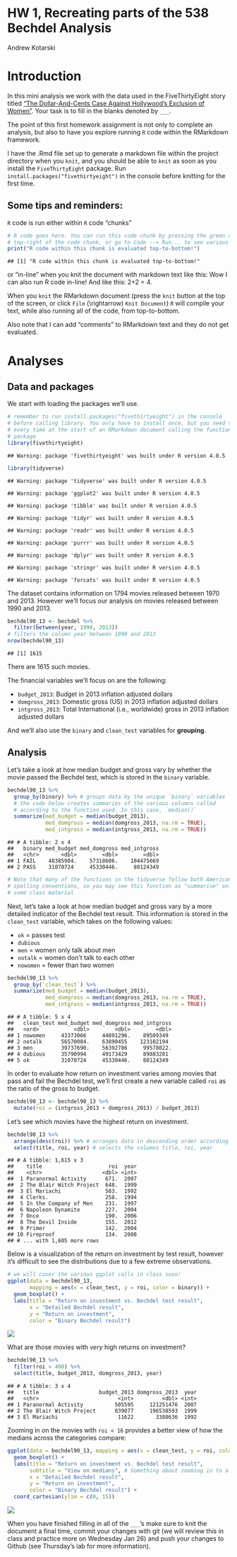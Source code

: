 HW 1, Recreating parts of the 538 Bechdel Analysis
================
Andrew Kotarski

# Introduction

In this mini analysis we work with the data used in the FiveThirtyEight
story titled [“The Dollar-And-Cents Case Against Hollywood’s Exclusion
of
Women”](https://fivethirtyeight.com/features/the-dollar-and-cents-case-against-hollywoods-exclusion-of-women/).
Your task is to fill in the blanks denoted by `___`.

The point of this first homework assignment is not only to complete an
analysis, but also to have you explore running `R` code within the
RMarkdown framework.

I have the .Rmd file set up to generate a markdown file within the
project directory when you `knit`, and you should be able to `knit` as
soon as you install the `FiveThirtyEight` package. Run
`install.packages("fivethirtyeight")` in the console before knitting for
the first time.

## Some tips and reminders:

`R` code is run either within `R` code “chunks”

``` r
# R code goes here. You can run this code chunk by pressing the green arrow in the 
# top-right of the code chunk, or go to Code --> Run... to see various keyboard shortcuts
print("R code within this chunk is evaluated top-to-bottom!")
```

    ## [1] "R code within this chunk is evaluated top-to-bottom!"

or “in-line” when you knit the document with markdown text like this:
Wow I can also run R code in-line\! And like this: 2+2 = 4.

When you `knit` the RMarkdown document (press the `knit` button at the
top of the screen, or click `File` \(\rightarrow\) `Knit Document`) `R`
will compile your text, while also running all of the code, from
top-to-bottom.

Also note that I can add “comments” to RMarkdown text <!-- like this -->
and they do not get evaluated.

# Analyses

## Data and packages

We start with loading the packages we’ll use.

``` r
# remember to run install.packages("fivethirtyeight") in the console 
# before calling library. You only have to install once, but you need to use library()
# every time at the start of an RMarkdown document calling the functions/data from the 
# package
library(fivethirtyeight)
```

    ## Warning: package 'fivethirtyeight' was built under R version 4.0.5

``` r
library(tidyverse)
```

    ## Warning: package 'tidyverse' was built under R version 4.0.5

    ## Warning: package 'ggplot2' was built under R version 4.0.5

    ## Warning: package 'tibble' was built under R version 4.0.5

    ## Warning: package 'tidyr' was built under R version 4.0.5

    ## Warning: package 'readr' was built under R version 4.0.5

    ## Warning: package 'purrr' was built under R version 4.0.5

    ## Warning: package 'dplyr' was built under R version 4.0.5

    ## Warning: package 'stringr' was built under R version 4.0.5

    ## Warning: package 'forcats' was built under R version 4.0.5

The dataset contains information on 1794 movies released between 1970
and 2013. However we’ll focus our analysis on movies released between
1990 and 2013.

``` r
bechdel90_13 <- bechdel %>%  
  filter(between(year, 1990, 2013)) 
# filters the column year between 1990 and 2013
nrow(bechdel90_13)
```

    ## [1] 1615

<!-- (try and answer this one using "in-line" R code). See line 56 above  -->

There are 1615 such movies.

The financial variables we’ll focus on are the following:

  - `budget_2013`: Budget in 2013 inflation adjusted dollars
  - `domgross_2013`: Domestic gross (US) in 2013 inflation adjusted
    dollars
  - `intgross_2013`: Total International (i.e., worldwide) gross in 2013
    inflation adjusted dollars

And we’ll also use the `binary` and `clean_test` variables for
**grouping**.

## Analysis

Let’s take a look at how median budget and gross vary by whether the
movie passed the Bechdel test, which is stored in the `binary` variable.

``` r
bechdel90_13 %>%
  group_by(binary) %>% # groups data by the unique `binary` variables 
  # the code below creates summaries of the various columns called 
  # according to the function used. In this case, `median()`
  summarize(med_budget = median(budget_2013), 
            med_domgross = median(domgross_2013, na.rm = TRUE),
            med_intgross = median(intgross_2013, na.rm = TRUE))
```

    ## # A tibble: 2 x 4
    ##   binary med_budget med_domgross med_intgross
    ##   <chr>       <dbl>        <dbl>        <dbl>
    ## 1 FAIL    48385984.    57318606.    104475669
    ## 2 PASS    31070724     45330446.     80124349

``` r
# Note that many of the functions in the tidyverse follow both American and British
# spelling conventions, so you may see this function as "summarise" online or in 
# some class material 
```

Next, let’s take a look at how median budget and gross vary by a more
detailed indicator of the Bechdel test result. This information is
stored in the `clean_test` variable, which takes on the following
values:

  - `ok` = passes test
  - `dubious`
  - `men` = women only talk about men
  - `notalk` = women don’t talk to each other
  - `nowomen` = fewer than two women

<!-- Fill in the group_by line below and remove the `#` so it is no longer commented out.  -->

<!-- Hint: What were we interested in comparing across in the R chunk above, and  -->

<!-- what did we group_by then? -->

``` r
bechdel90_13 %>%
  group_by(`clean_test`) %>%
  summarize(med_budget = median(budget_2013),
            med_domgross = median(domgross_2013, na.rm = TRUE),
            med_intgross = median(intgross_2013, na.rm = TRUE))
```

    ## # A tibble: 5 x 4
    ##   clean_test med_budget med_domgross med_intgross
    ##   <ord>           <dbl>        <dbl>        <dbl>
    ## 1 nowomen     43373066     44891296.    89509349 
    ## 2 notalk      56570084.    63890455    123102194 
    ## 3 men         39737690.    56392786     99578022.
    ## 4 dubious     35790994     49173429     89883201 
    ## 5 ok          31070724     45330446.    80124349

In order to evaluate how return on investment varies among movies that
pass and fail the Bechdel test, we’ll first create a new variable called
`roi` as the ratio of the gross to budget.

``` r
bechdel90_13 <- bechdel90_13 %>%
  mutate(roi = (intgross_2013 + domgross_2013) / budget_2013)
```

Let’s see which movies have the highest return on investment.

``` r
bechdel90_13 %>%
  arrange(desc(roi)) %>% # arranges data in descending order according to `roi` column
  select(title, roi, year) # selects the columns title, roi, year
```

    ## # A tibble: 1,615 x 3
    ##    title                     roi  year
    ##    <chr>                   <dbl> <int>
    ##  1 Paranormal Activity      671.  2007
    ##  2 The Blair Witch Project  648.  1999
    ##  3 El Mariachi              583.  1992
    ##  4 Clerks.                  258.  1994
    ##  5 In the Company of Men    231.  1997
    ##  6 Napoleon Dynamite        227.  2004
    ##  7 Once                     190.  2006
    ##  8 The Devil Inside         155.  2012
    ##  9 Primer                   142.  2004
    ## 10 Fireproof                134.  2008
    ## # ... with 1,605 more rows

Below is a visualization of the return on investment by test result,
however it’s difficult to see the distributions due to a few extreme
observations.

``` r
# we will cover the various ggplot calls in class soon! 
ggplot(data = bechdel90_13, 
       mapping = aes(x = clean_test, y = roi, color = binary)) +
  geom_boxplot() +
  labs(title = "Return on investment vs. Bechdel test result",
       x = "Detailed Bechdel result",
       y = "Return on investment",
       color = "Binary Bechdel result")
```

![](bechdel_files/figure-gfm/unnamed-chunk-7-1.png)<!-- -->

What are those movies with *very* high returns on investment?

``` r
bechdel90_13 %>%
  filter(roi > 400) %>% 
  select(title, budget_2013, domgross_2013, year) 
```

    ## # A tibble: 3 x 4
    ##   title                   budget_2013 domgross_2013  year
    ##   <chr>                         <int>         <dbl> <int>
    ## 1 Paranormal Activity          505595     121251476  2007
    ## 2 The Blair Witch Project      839077     196538593  1999
    ## 3 El Mariachi                   11622       3388636  1992

Zooming in on the movies with `roi < 16` provides a better view of how
the medians across the categories compare:

<!-- Hint to answer the above: look at the code chunk below after running it...  -->

<!-- which line do you think controls the limits of the Y axis? -->

``` r
ggplot(data = bechdel90_13, mapping = aes(x = clean_test, y = roi, color = binary)) +
  geom_boxplot() +
  labs(title = "Return on investment vs. Bechdel test result",
       subtitle = "View on medians", # Something about zooming in to a certain level
       x = "Detailed Bechdel result",
       y = "Return on investment",
       color = "Binary Bechdel result") +
  coord_cartesian(ylim = c(0, 15)) 
```

![](bechdel_files/figure-gfm/unnamed-chunk-9-1.png)<!-- -->

When you have finished filling in all of the `___`’s make sure to knit
the document a final time, commit your changes with git (we will review
this in class and practice more on Wednesday Jan 26) and push your
changes to Github (see Thursday’s lab for more information).
